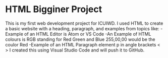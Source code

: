 # HTML Bigginer Project
This is my first web development project for ICUIWD.
I used HTML to create a basic website with a heading, paragraph, and examples from topics 
like:
-Example of an HTML Editor is Atom or VS Code
-An Example of HTML colours is RGB standing for Red Green and Blue 255,00,00 would be the coulor Red
-Example of an HTML Paragraph element p in angle brackets < >
I created this using Visual Studio Code and will push it to GitHub.